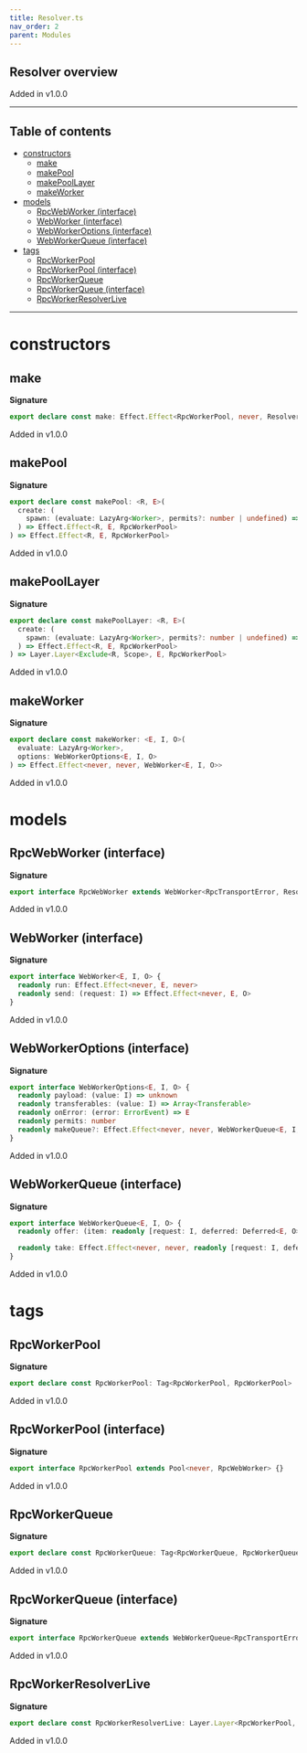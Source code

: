 ```yaml
---
title: Resolver.ts
nav_order: 2
parent: Modules
---
```


## Resolver overview

Added in v1.0.0

---

<h2 class="text-delta">Table of contents</h2>

- [constructors](#constructors)
  - [make](#make)
  - [makePool](#makepool)
  - [makePoolLayer](#makepoollayer)
  - [makeWorker](#makeworker)
- [models](#models)
  - [RpcWebWorker (interface)](#rpcwebworker-interface)
  - [WebWorker (interface)](#webworker-interface)
  - [WebWorkerOptions (interface)](#webworkeroptions-interface)
  - [WebWorkerQueue (interface)](#webworkerqueue-interface)
- [tags](#tags)
  - [RpcWorkerPool](#rpcworkerpool)
  - [RpcWorkerPool (interface)](#rpcworkerpool-interface)
  - [RpcWorkerQueue](#rpcworkerqueue)
  - [RpcWorkerQueue (interface)](#rpcworkerqueue-interface)
  - [RpcWorkerResolverLive](#rpcworkerresolverlive)

---

# constructors

## make

**Signature**

```ts
export declare const make: Effect.Effect<RpcWorkerPool, never, Resolver.RpcResolver<never>>
```

Added in v1.0.0

## makePool

**Signature**

```ts
export declare const makePool: <R, E>(
  create: (
    spawn: (evaluate: LazyArg<Worker>, permits?: number | undefined) => Effect.Effect<Scope, never, RpcWebWorker>
  ) => Effect.Effect<R, E, RpcWorkerPool>
) => Effect.Effect<R, E, RpcWorkerPool>
```

Added in v1.0.0

## makePoolLayer

**Signature**

```ts
export declare const makePoolLayer: <R, E>(
  create: (
    spawn: (evaluate: LazyArg<Worker>, permits?: number | undefined) => Effect.Effect<Scope, never, RpcWebWorker>
  ) => Effect.Effect<R, E, RpcWorkerPool>
) => Layer.Layer<Exclude<R, Scope>, E, RpcWorkerPool>
```

Added in v1.0.0

## makeWorker

**Signature**

```ts
export declare const makeWorker: <E, I, O>(
  evaluate: LazyArg<Worker>,
  options: WebWorkerOptions<E, I, O>
) => Effect.Effect<never, never, WebWorker<E, I, O>>
```

Added in v1.0.0

# models

## RpcWebWorker (interface)

**Signature**

```ts
export interface RpcWebWorker extends WebWorker<RpcTransportError, Resolver.RpcRequest, Resolver.RpcResponse> {}
```

Added in v1.0.0

## WebWorker (interface)

**Signature**

```ts
export interface WebWorker<E, I, O> {
  readonly run: Effect.Effect<never, E, never>
  readonly send: (request: I) => Effect.Effect<never, E, O>
}
```

Added in v1.0.0

## WebWorkerOptions (interface)

**Signature**

```ts
export interface WebWorkerOptions<E, I, O> {
  readonly payload: (value: I) => unknown
  readonly transferables: (value: I) => Array<Transferable>
  readonly onError: (error: ErrorEvent) => E
  readonly permits: number
  readonly makeQueue?: Effect.Effect<never, never, WebWorkerQueue<E, I, O>>
}
```

Added in v1.0.0

## WebWorkerQueue (interface)

**Signature**

```ts
export interface WebWorkerQueue<E, I, O> {
  readonly offer: (item: readonly [request: I, deferred: Deferred<E, O>]) => Effect.Effect<never, never, void>

  readonly take: Effect.Effect<never, never, readonly [request: I, deferred: Deferred<E, O>]>
}
```

Added in v1.0.0

# tags

## RpcWorkerPool

**Signature**

```ts
export declare const RpcWorkerPool: Tag<RpcWorkerPool, RpcWorkerPool>
```

Added in v1.0.0

## RpcWorkerPool (interface)

**Signature**

```ts
export interface RpcWorkerPool extends Pool<never, RpcWebWorker> {}
```

Added in v1.0.0

## RpcWorkerQueue

**Signature**

```ts
export declare const RpcWorkerQueue: Tag<RpcWorkerQueue, RpcWorkerQueue>
```

Added in v1.0.0

## RpcWorkerQueue (interface)

**Signature**

```ts
export interface RpcWorkerQueue extends WebWorkerQueue<RpcTransportError, Resolver.RpcRequest, Resolver.RpcResponse> {}
```

Added in v1.0.0

## RpcWorkerResolverLive

**Signature**

```ts
export declare const RpcWorkerResolverLive: Layer.Layer<RpcWorkerPool, never, Resolver.RpcResolver<never>>
```

Added in v1.0.0
